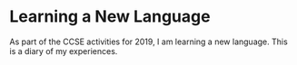 # Learning a New Language

As part of the CCSE activities for 2019, I am learning a new language.
This is a diary of my experiences.

